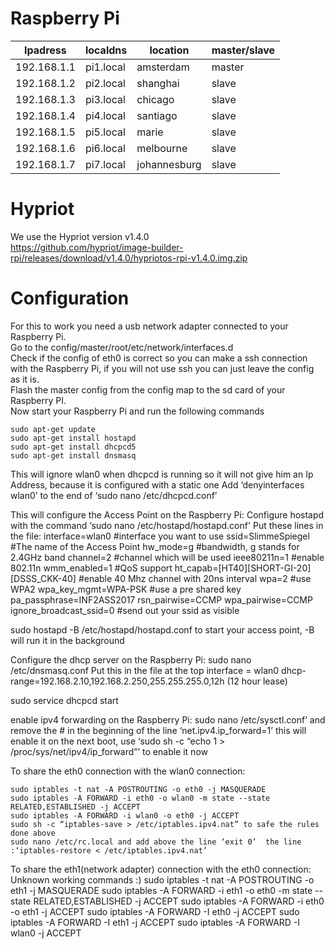 # Raspberry Pi

Ipadress | localdns | location | master/slave
--- | --- | --- | ---
192.168.1.1|	pi1.local|	amsterdam|	master
192.168.1.2|	pi2.local|	shanghai|	slave
192.168.1.3|	pi3.local| 	chicago|	slave
192.168.1.4|	pi4.local| 	santiago|	slave
192.168.1.5|	pi5.local| 	marie|		slave
192.168.1.6|	pi6.local| 	melbourne|	slave
192.168.1.7|	pi7.local| 	johannesburg|	slave
# Hypriot
We use the Hypriot version v1.4.0</br>
<a>https://github.com/hypriot/image-builder-rpi/releases/download/v1.4.0/hypriotos-rpi-v1.4.0.img.zip</a>

# Configuration
For this to work you need a usb network adapter connected to your Raspberry Pi.</br>
Go to the config/master/root/etc/network/interfaces.d</br>
Check if the config of eth0 is correct so you can make a ssh connection with the Raspberry Pi, if you will not use ssh you can just leave the config as it is.</br>
Flash the master config from the config map to the sd card of your Raspberry PI.</br>
Now start your Raspberry Pi and run the following commands</br>


	sudo apt-get update
	sudo apt-get install hostapd
	sudo apt-get install dhcpcd5
	sudo apt-get install dnsmasq

This will ignore wlan0 when dhcpcd is running so it will not give him an Ip Address, because it is configured with a static one
Add ‘denyinterfaces wlan0’ to the end of ‘sudo nano /etc/dhcpcd.conf’
      
This will configure the Access Point on the Raspberry Pi:
Configure hostapd with the command ‘sudo nano /etc/hostapd/hostapd.conf'
Put these lines in the file:
      interface=wlan0 #interface you want to use
      ssid=SlimmeSpiegel #The name of the Access Point
      hw_mode=g #bandwidth, g stands for 2.4GHz band
      channel=2 #channel which will be used
      ieee80211n=1 #enable 802.11n
      wmm_enabled=1 #QoS support
      ht_capab=[HT40][SHORT-GI-20][DSSS_CKK-40] #enable 40 Mhz channel with 20ns interval
      wpa=2 #use WPA2
      wpa_key_mgmt=WPA-PSK #use a pre shared key
      pa_passphrase=INF2ASS2017
      rsn_pairwise=CCMP 
      wpa_pairwise=CCMP
      ignore_broadcast_ssid=0 #send out your ssid as visible
      
sudo hostapd -B /etc/hostapd/hostapd.conf to start your access point, -B will run it in the background

Configure the dhcp server on the Raspberry Pi:
sudo nano /etc/dnsmasq.conf
Put this in the file at the top
      interface = wlan0
      dhcp-range=192.168.2.10,192.168.2.250,255.255.255.0,12h (12 hour lease)
      
sudo service dhcpcd start

enable ipv4 forwarding on the Raspberry Pi:
sudo nano /etc/sysctl.conf’ and remove the # in the beginning of the line ‘net.ipv4.ip_forward=1’ this will enable it on the next boot, use ‘sudo sh -c “echo 1 > /proc/sys/net/ipv4/ip_forward”’ to enable it now

To share the eth0 connection with the wlan0 connection: 

	sudo iptables -t nat -A POSTROUTING -o eth0 -j MASQUERADE
	sudo iptables -A FORWARD -i eth0 -o wlan0 -m state --state RELATED,ESTABLISHED -j ACCEPT
	sudo iptables -A FORWARD -i wlan0 -o eth0 -j ACCEPT
	sudo sh -c “iptables-save > /etc/iptables.ipv4.nat” to safe the rules done above
	sudo nano /etc/rc.local and add above the line ‘exit 0’  the line :‘iptables-restore < /etc/iptables.ipv4.nat’

To share the eth1(network adapter) connection with the eth0 connection:
	Unknown working commands :)
	sudo iptables -t nat -A POSTROUTING -o eth1 -j MASQUERADE
	sudo iptables -A FORWARD -i eth1 -o eth0 -m state --state RELATED,ESTABLISHED -j ACCEPT
	sudo iptables -A FORWARD -i eth0 -o eth1 -j ACCEPT
	sudo iptables -A FORWARD -I eth0 -j ACCEPT
	sudo iptables -A FORWARD -I eth1 -j ACCEPT
	sudo iptables -A FORWARD -I wlan0 -j ACCEPT
```

